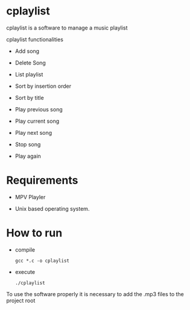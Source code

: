 # cplaylist

cplaylist is a software to manage a music playlist 

cplaylist functionalities

- Add song 

- Delete Song

- List playlist

- Sort by insertion order

- Sort by title

- Play previous song
 
- Play current song
 
- Play next song
 
- Stop song
 
- Play again
 
# Requirements 

- MPV Playler

- Unix based operating system.

# How to run

- compile

      gcc *.c -o cplaylist
    
 - execute

       ./cplaylist

To use the software properly it is necessary to add the .mp3 files to the project root 
